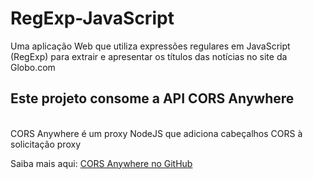# RegExp-JavaScript
Uma aplicação Web que utiliza expressões regulares em JavaScript (RegExp) para extrair e apresentar os títulos das notícias no site da Globo.com

## Este projeto consome a API CORS Anywhere
<br> CORS Anywhere é um proxy NodeJS que adiciona cabeçalhos CORS à solicitação proxy

Saiba mais aqui: <a href="https://github.com/Rob--W/cors-anywhere">CORS Anywhere no GitHub</a>
